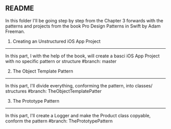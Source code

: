 README
------

In this folder I'll be going step by step from the Chapter 3 forwards with the patterns and projects from the book Pro Design Patterns in Swift by Adam Freeman.

1. Creating an Unstructured iOS App Project
-------------------------------------------
In this part, I with the help of the book, will create a basci iOS App Project with no specific pattern or structure
#branch: master


2. The Object Template Pattern
------------------------------
In this part, I'll divide everything, conforming the pattern, into classes/ structures
#branch: TheObjectTemplatePatter

3. The Prototype Pattern
-----------------------
In this part, I'll create a Logger and make the Product class copyable, conform the pattern
#branch: ThePrototypePattern



